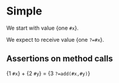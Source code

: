 # Simple

We start with value {one `#x`}.

We expect to receive value {one `?=#x`}.

## Assertions on method calls
{1 `#x`} + {2 `#y`} = {3 `?=add(#x,#y)`}




